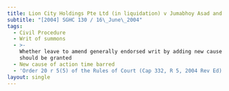 ```yaml
---
title: Lion City Holdings Pte Ltd (in liquidation) v Jumabhoy Asad and Others
subtitle: "[2004] SGHC 130 / 16\_June\_2004"
tags:
  - Civil Procedure
  - Writ of summons
  - >-
    Whether leave to amend generally endorsed writ by adding new cause of action
    should be granted
  - New cause of action time barred
  - 'Order 20 r 5(5) of the Rules of Court (Cap 332, R 5, 2004 Rev Ed)'
layout: single
---
```


